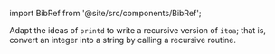 import BibRef from '@site/src/components/BibRef';

Adapt the ideas of `printd` to write a recursive version of `itoa`;
that is, convert an integer into a string by calling a recursive routine. <BibRef id='KR1988' pages='p. 88'></BibRef>